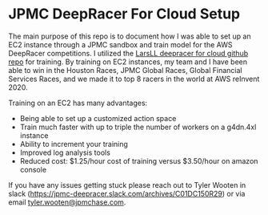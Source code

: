 # JPMC DeepRacer For Cloud Setup

The main purpose of this repo is to document how I was able to set up an EC2 instance through a JPMC sandbox and train model for the AWS DeepRacer competitions. I utilized the [LarsLL deepracer for cloud github repo](https://github.com/aws-deepracer-community/deepracer-for-cloud) for training. By training on EC2 instances, my team and I have been able to win in the Houston Races, JPMC Global Races, Global Financial Services Races, and we made it to top 8 racers in the world at AWS reInvent 2020.

Training on an EC2 has many advantages:
* Being able to set up a customized action space
* Train much faster with up to triple the number of workers on a g4dn.4xl instance
* Ability to increment your training
* Improved log analysis tools
* Reduced cost: $1.25/hour cost of training versus $3.50/hour on amazon console

If you have any issues getting stuck please reach out to Tyler Wooten in slack (https://jpmc-deepracer.slack.com/archives/C01DC150R29) or via email tyler.wooten@jpmchase.com. 
